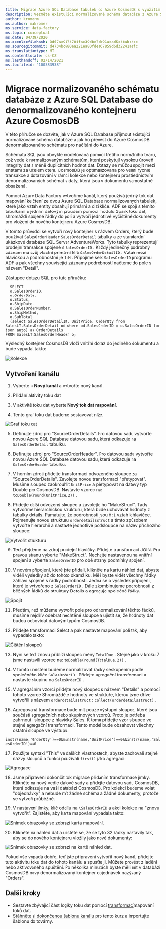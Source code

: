 ```yaml
---
title: Migrace Azure SQL Database tabulek do Azure CosmosDB s využitím Azure Data Factory
description: Vezměte existující normalizované schéma databáze z Azure SQL Database a migrujte do denormalizovaného kontejneru Azure CosmosDB pomocí Azure Data Factory.
author: kromerm
ms.author: makromer
ms.service: data-factory
ms.topic: conceptual
ms.date: 04/29/2020
ms.openlocfilehash: 3d67ac9474704fac39dbe7eb91aead5c4babc4ce
ms.sourcegitcommit: d4734bc680ea221ea80fdea67859d6d32241aefc
ms.translationtype: MT
ms.contentlocale: cs-CZ
ms.lasthandoff: 02/14/2021
ms.locfileid: "100383938"
---
```

# <a name="migrate-normalized-database-schema-from-azure-sql-database-to-azure-cosmosdb-denormalized-container"></a>Migrace normalizovaného schématu databáze z Azure SQL Database do denormalizovaného kontejneru Azure CosmosDB

V této příručce se dozvíte, jak v Azure SQL Database přijmout existující normalizované schéma databáze a jak ho převést do Azure CosmosDB denormalizovaného schématu pro načítání do Azure.

Schémata SQL jsou obvykle modelovaná pomocí třetího normálního tvaru, což vede k normalizovaným schématům, která poskytují vysokou úroveň integrity dat a méně duplicitních hodnot dat. Dotazy se můžou spojit mezi entitami za účelem čtení. CosmosDB je optimalizovaná pro velmi rychlé transakce a dotazování v rámci kolekce nebo kontejneru prostřednictvím denormalizovaných schémat s daty, která jsou v dokumentu samostatně obsažená.

Pomocí Azure Data Factory vytvoříme kanál, který používá jediný tok dat mapování ke čtení ze dvou Azure SQL Database normalizovaných tabulek, které jako vztah entity obsahují primární a cizí klíče. ADF se spojí s těmito tabulkami s jedním datovým proudem pomocí modulu Spark toku dat, shromáždí spojené řádky do polí a vytvoří jednotlivé vyčištěné dokumenty pro vložení do nového kontejneru Azure CosmosDB.

V tomto průvodci se vytvoří nový kontejner s názvem Orders, který bude používat ```SalesOrderHeader``` ```SalesOrderDetail``` tabulky a ze standardní ukázkové databáze SQL Server AdventureWorks. Tyto tabulky reprezentují prodejní transakce spojené s ```SalesOrderID``` . Každý jedinečný podrobný záznam má svůj vlastní primární klíč ```SalesOrderDetailID``` . Vztah mezi hlavičkou a podrobnostmi je ```1:M``` . Připojíme se k ```SalesOrderID``` programu ADF a pak všechny související záznamy podrobností načteme do pole s názvem "Detail".

Zástupce dotazu SQL pro tuto příručku:

```
  SELECT
  o.SalesOrderID,
  o.OrderDate,
  o.Status,
  o.ShipDate,
  o.SalesOrderNumber,
  o.ShipMethod,
  o.SubTotal,
  (select SalesOrderDetailID, UnitPrice, OrderQty from SalesLT.SalesOrderDetail od where od.SalesOrderID = o.SalesOrderID for json auto) as OrderDetails
FROM SalesLT.SalesOrderHeader o;
```

Výsledný kontejner CosmosDB vloží vnitřní dotaz do jediného dokumentu a bude vypadat takto:

![Kolekce](media/data-flow/cosmosb3.png)

## <a name="create-a-pipeline"></a>Vytvoření kanálu

1. Vyberte **+ Nový kanál** a vytvořte nový kanál.

2. Přidání aktivity toku dat

3. V aktivitě toku dat vyberte **Nový tok dat mapování**.

4. Tento graf toku dat budeme sestavovat níže.

![Graf toku dat](media/data-flow/cosmosb1.png)

5. Definujte zdroj pro "SourceOrderDetails". Pro datovou sadu vytvořte novou Azure SQL Database datovou sadu, která odkazuje na ```SalesOrderDetail``` tabulku.

6. Definujte zdroj pro "SourceOrderHeader". Pro datovou sadu vytvořte novou Azure SQL Database datovou sadu, která odkazuje na ```SalesOrderHeader``` tabulku.

7. V horním zdroji přidejte transformaci odvozeného sloupce za "SourceOrderDetails". Zavolejte novou transformaci "přetypovat". Musíme sloupec zaokrouhlit ```UnitPrice``` a přetypovat na datový typ Double pro CosmosDB. Nastavte vzorec na: ```toDouble(round(UnitPrice,2))``` .

8. Přidejte další odvozený sloupec a zavolejte ho "MakeStruct". Tady vytvoříme hierarchickou strukturu, která bude uchovávat hodnoty z tabulky details. Pamatujte, že podrobnosti jsou ```M:1``` vztah k hlavičce. Pojmenujte novou strukturu ```orderdetailsstruct``` a tímto způsobem vytvořte hierarchii a nastavte jednotlivé podsloupce na název příchozího sloupce:

![Vytvořit strukturu](media/data-flow/cosmosb9.png)

9. Teď přejdeme na zdroj prodejní hlavičky. Přidejte transformaci JOIN. Pro pravou stranu vyberte "MakeStruct". Nechejte nastavenou na vnitřní spojení a vyberte ```SalesOrderID``` pro obě strany podmínky spojení.

10. V novém připojení, které jste přidali, klikněte na kartu náhled dat, abyste viděli výsledky až do tohoto okamžiku. Měli byste vidět všechny řádky záhlaví spojené s řádky podrobností. Jedná se o výsledek připojení, které je vytvořeno z ```SalesOrderID``` . Dále zkombinujeme podrobnosti z běžných řádků do struktury Details a agreguje společné řádky.

![Spojit](media/data-flow/cosmosb4.png)

11. Předtím, než můžeme vytvořit pole pro odnormalizování těchto řádků, musíme nejdřív odebrat nechtěné sloupce a ujistit se, že hodnoty dat budou odpovídat datovým typům CosmosDB.

12. Přidejte transformaci Select a pak nastavte mapování polí tak, aby vypadalo takto:

![Čištění sloupců](media/data-flow/cosmosb5.png)

13. Nyní se teď znovu přiblíží sloupec měny ```TotalDue``` . Stejně jako v kroku 7 jsme nastavili vzorec na: ```toDouble(round(TotalDue,2))``` .

14. V tomto umístění budeme normalizovat řádky seskupením podle společného klíče ```SalesOrderID``` . Přidejte agregační transformaci a nastavte skupinu na ```SalesOrderID``` .

15. V agregačním vzorci přidejte nový sloupec s názvem "Details" a pomocí tohoto vzorce Shromážděte hodnoty ve struktuře, kterou jsme dříve vytvořili s názvem ```orderdetailsstruct``` : ```collect(orderdetailsstruct)``` .

16. Agregovaná transformace bude mít pouze výstupní sloupce, které jsou součástí agregačních nebo skupinových vzorců. Proto je potřeba zahrnout i sloupce z hlavičky Sales. K tomu přidejte vzor sloupce ve stejné agregační transformaci. Tento model bude obsahovat všechny ostatní sloupce ve výstupu:

```instr(name,'OrderQty')==0&&instr(name,'UnitPrice')==0&&instr(name,'SalesOrderID')==0```

17. Použijte syntaxi "This" ve dalších vlastnostech, abyste zachovali stejné názvy sloupců a funkci používali ```first()``` jako agregaci:

![Agregace](media/data-flow/cosmosb6.png)

18. Jsme připraveni dokončit tok migrace přidáním transformace jímky. Klikněte na nový vedle datové sady a přidejte datovou sadu CosmosDB, která odkazuje na vaši databázi CosmosDB. Pro kolekci budeme volat "objednávky" a nebude mít žádné schéma a žádné dokumenty, protože se vytvoří průběžně.

19. V nastavení jímky, klíč oddílu na ```\SalesOrderID``` a akci kolekce na "znovu vytvořit". Zajistěte, aby karta mapování vypadala takto:

![Snímek obrazovky se zobrazí karta mapování.](media/data-flow/cosmosb7.png)

20. Klikněte na náhled dat a ujistěte se, že se tyto 32 řádky nastavily tak, aby se do nového kontejneru vložily jako nové dokumenty:

![Snímek obrazovky se zobrazí na kartě náhled dat.](media/data-flow/cosmosb8.png)

Pokud vše vypadá dobře, teď jste připraveni vytvořit nový kanál, přidejte tuto aktivitu toku dat do tohoto kanálu a spusťte ji. Můžete provést z ladění nebo aktivovaného spuštění. Po několika minutách byste měli mít v databázi CosmosDB nový denormalizovaný kontejner objednávek nazývaný "Orders".

## <a name="next-steps"></a>Další kroky

* Sestavte zbývající část logiky toku dat pomocí [transformací](concepts-data-flow-overview.md)mapování toků dat.
* [Stáhněte si dokončenou šablonu kanálu](https://github.com/kromerm/adfdataflowdocs/blob/master/sampledata/SQL%20Orders%20to%20CosmosDB.zip) pro tento kurz a importujte šablonu do továrny.
